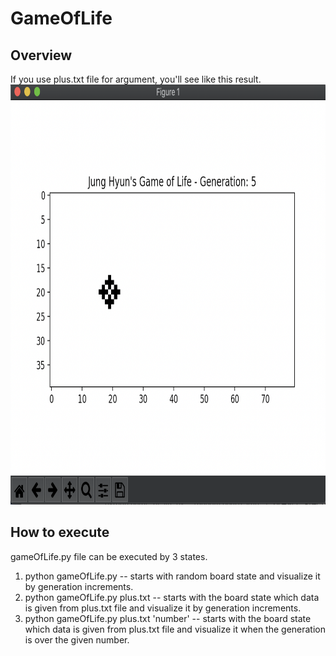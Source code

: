 # GameOfLife

## Overview
If you use plus.txt file for argument, you'll see like this result.
<img src="./image/gameOfLife1.png" width="800" height="672"></img>

## How to execute
gameOfLife.py file can be executed by 3 states.

1. python gameOfLife.py -- starts with random board state and visualize it by generation increments.
2. python gameOfLife.py plus.txt -- starts with the board state which data is given from plus.txt file and visualize it by generation increments.
3. python gameOfLife.py plus.txt 'number' -- starts with the board state which data is given from plus.txt file and visualize it when the generation is over the given number.